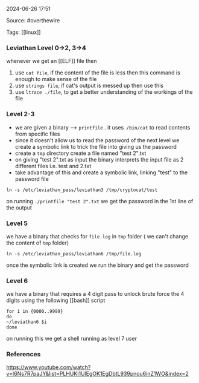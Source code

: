
2024-06-26 17:51

Source: #overthewire 

Tags: [[linux]]
### Leviathan Level 0->2, 3->4

whenever we get an [[ELF]] file then
1. use `cat file`, if the content of the file is less then this command is enough to make sense of the file
2. use `strings file`, if cat's output is messed up then use this
3. use `ltrace ./file`, to get a better understanding of the workings of the file 
### Level 2-3

- we are given a binary --> `printfile` . it uses` /bin/cat` to read contents from specific files 
- since it doesn't allow us to read the password of the next level we create a symbolic link to trick the file into giving us the password
- create a `tmp` directory create a file named "test 2".txt
- on giving "test 2".txt as input the binary interprets the input file as 2 different files i.e. test and 2.txt
- take advantage of this and create a symbolic link, linking "test" to the password file
```
ln -s /etc/leviathan_pass/leviathan3 /tmp/cryptocat/test
```
on running `./printfile "test 2".txt` we get the password in the 1st line of the output
### Level 5

we have a binary that checks for `file.log` in `tmp` folder ( we can't change the content of `tmp` folder)
```
ln -s /etc/leviathan_pass/leviathan6 /tmp/file.log
```
once the symbolic link is created we run the binary and get the password 
### Level 6

we have a binary that requires a 4 digit pass to unlock 
brute force the 4 digits using the following [[bash]] script 
```
for i in {0000..9999}
do
~/leviathan6 $i
done
```
on running this we get a shell running as level 7 user 
### References
https://www.youtube.com/watch?v=I6Ns7R7paJY&list=PLHUKi1UlEgOK1EgDbtL939pnou6inZ1WO&index=2